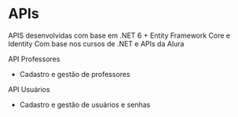 # APIs
APIS desenvolvidas com base em .NET 6 + Entity Framework Core e Identity 
Com base nos cursos de .NET e APIs da Alura

API Professores
- Cadastro e gestão de professores

API Usuários
 - Cadastro e gestão de usuários e senhas
